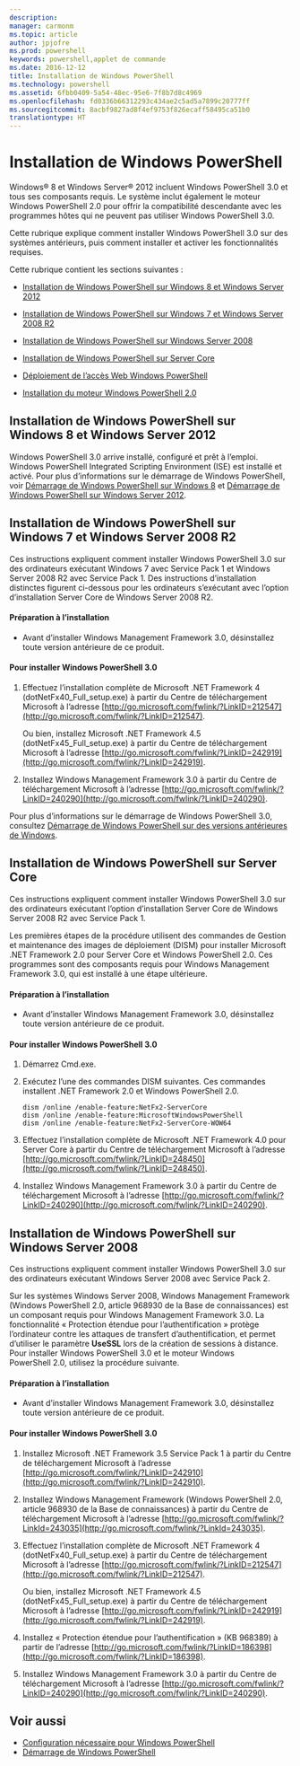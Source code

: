 ```yaml
---
description: 
manager: carmonm
ms.topic: article
author: jpjofre
ms.prod: powershell
keywords: powershell,applet de commande
ms.date: 2016-12-12
title: Installation de Windows PowerShell
ms.technology: powershell
ms.assetid: 6fbb0409-5a54-48ec-95e6-7f8b7d8c4969
ms.openlocfilehash: fd0336b66312293c434ae2c5ad5a7899c20777ff
ms.sourcegitcommit: 8acbf9827ad8f4ef9753f826ecaff58495ca51b0
translationtype: HT
---
```

# <a name="installing-windows-powershell"></a>Installation de Windows PowerShell
Windows® 8 et Windows Server® 2012 incluent Windows PowerShell 3.0 et tous ses composants requis. Le système inclut également le moteur Windows PowerShell 2.0 pour offrir la compatibilité descendante avec les programmes hôtes qui ne peuvent pas utiliser Windows PowerShell 3.0.

Cette rubrique explique comment installer Windows PowerShell 3.0 sur des systèmes antérieurs, puis comment installer et activer les fonctionnalités requises.

Cette rubrique contient les sections suivantes :

-   [Installation de Windows PowerShell sur Windows 8 et Windows Server 2012](Installing-Windows-PowerShell.md#BKMK_InstallingOnWindows8andWindowsServer2012)

-   [Installation de Windows PowerShell sur Windows 7 et Windows Server 2008 R2](Installing-Windows-PowerShell.md#BKMK_InstallingOnWindows7andWindowsServer2008R2)

-   [Installation de Windows PowerShell sur Windows Server 2008](Installing-Windows-PowerShell.md#BKMK_InstallingOnWindowsServer2008LH)

-   [Installation de Windows PowerShell sur Server Core](Installing-Windows-PowerShell.md#BKMK_InstallingOnServerCore)

-   [Déploiement de l’accès Web Windows PowerShell](https://technet.microsoft.com/en-us/library/639d0eff-98a3-4124-b52c-26921ebd98b0)

-   [Installation du moteur Windows PowerShell 2.0](Installing-the-Windows-PowerShell-2.0-Engine.md)

## <a name="a-namebkmkinstallingonwindows8andwindowsserver2012ainstalling-windows-powershell-on-windows-8-and-windows-server-2012"></a><a name="BKMK_InstallingOnWindows8andWindowsServer2012"></a>Installation de Windows PowerShell sur Windows 8 et Windows Server 2012
Windows PowerShell 3.0 arrive installé, configuré et prêt à l’emploi. Windows PowerShell Integrated Scripting Environment (ISE) est installé et activé. Pour plus d’informations sur le démarrage de Windows PowerShell, voir [Démarrage de Windows PowerShell sur Windows 8](https://technet.microsoft.com/en-us/library/d7be1668-8617-4890-ad90-dd9765fbd2c3) et [Démarrage de Windows PowerShell sur Windows Server 2012](https://technet.microsoft.com/library/hh831491.aspx#BKMK_powershell).

## <a name="a-namebkmkinstallingonwindows7andwindowsserver2008r2ainstalling-windows-powershell-on-windows-7-and-windows-server-2008-r2"></a><a name="BKMK_InstallingOnWindows7andWindowsServer2008R2"></a>Installation de Windows PowerShell sur Windows 7 et Windows Server 2008 R2
Ces instructions expliquent comment installer Windows PowerShell 3.0 sur des ordinateurs exécutant Windows 7 avec Service Pack 1 et Windows Server 2008 R2 avec Service Pack 1. Des instructions d’installation distinctes figurent ci-dessous pour les ordinateurs s’exécutant avec l’option d’installation Server Core de Windows Server 2008 R2.

#### <a name="getting-ready-to-install"></a>Préparation à l’installation

-   Avant d’installer Windows Management Framework 3.0, désinstallez toute version antérieure de ce produit.

#### <a name="to-install-windows-powershell-30"></a>Pour installer Windows PowerShell 3.0

1.  Effectuez l’installation complète de Microsoft .NET Framework 4 (dotNetFx40_Full_setup.exe) à partir du Centre de téléchargement Microsoft à l’adresse [http://go.microsoft.com/fwlink/?LinkID=212547](http://go.microsoft.com/fwlink/?LinkID=212547).

    Ou bien, installez Microsoft .NET Framework 4.5 (dotNetFx45_Full_setup.exe) à partir du Centre de téléchargement Microsoft à l’adresse [http://go.microsoft.com/fwlink/?LinkID=242919](http://go.microsoft.com/fwlink/?LinkID=242919).

2.  Installez Windows Management Framework 3.0 à partir du Centre de téléchargement Microsoft à l’adresse [http://go.microsoft.com/fwlink/?LinkID=240290](http://go.microsoft.com/fwlink/?LinkID=240290).

Pour plus d’informations sur le démarrage de Windows PowerShell 3.0, consultez [Démarrage de Windows PowerShell sur des versions antérieures de Windows](Starting-Windows-PowerShell-on-Earlier-Versions-of-Windows.md).

## <a name="a-namebkmkinstallingonservercoreainstalling-windows-powershell-on-server-core"></a><a name="BKMK_InstallingOnServerCore"></a>Installation de Windows PowerShell sur Server Core
Ces instructions expliquent comment installer Windows PowerShell 3.0 sur des ordinateurs exécutant l’option d’installation Server Core de Windows Server 2008 R2 avec Service Pack 1.

Les premières étapes de la procédure utilisent des commandes de Gestion et maintenance des images de déploiement (DISM) pour installer Microsoft .NET Framework 2.0 pour Server Core et Windows PowerShell 2.0. Ces programmes sont des composants requis pour Windows Management Framework 3.0, qui est installé à une étape ultérieure.

#### <a name="getting-ready-to-install"></a>Préparation à l’installation

-   Avant d’installer Windows Management Framework 3.0, désinstallez toute version antérieure de ce produit.

#### <a name="to-install-windows-powershell-30"></a>Pour installer Windows PowerShell 3.0

1.  Démarrez Cmd.exe.

2.  Exécutez l’une des commandes DISM suivantes. Ces commandes installent .NET Framework 2.0 et Windows PowerShell 2.0.

    ```
    dism /online /enable-feature:NetFx2-ServerCore
    dism /online /enable-feature:MicrosoftWindowsPowerShell
    dism /online /enable-feature:NetFx2-ServerCore-WOW64
    ```

3.  Effectuez l’installation complète de Microsoft .NET Framework 4.0 pour Server Core à partir du Centre de téléchargement Microsoft à l’adresse [http://go.microsoft.com/fwlink/?LinkID=248450](http://go.microsoft.com/fwlink/?LinkID=248450).

4.  Installez Windows Management Framework 3.0 à partir du Centre de téléchargement Microsoft à l’adresse [http://go.microsoft.com/fwlink/?LinkID=240290](http://go.microsoft.com/fwlink/?LinkID=240290).

## <a name="a-namebkmkinstallingonwindowsserver2008lhainstalling-windows-powershell-on-windows-server-2008"></a><a name="BKMK_InstallingOnWindowsServer2008LH"></a>Installation de Windows PowerShell sur Windows Server 2008
Ces instructions expliquent comment installer Windows PowerShell 3.0 sur des ordinateurs exécutant Windows Server 2008 avec Service Pack 2.

Sur les systèmes Windows Server 2008, Windows Management Framework (Windows PowerShell 2.0, article 968930 de la Base de connaissances) est un composant requis pour Windows Management Framework 3.0. La fonctionnalité « Protection étendue pour l’authentification » protège l’ordinateur contre les attaques de transfert d’authentification, et permet d’utiliser le paramètre **UseSSL** lors de la création de sessions à distance. Pour installer Windows PowerShell 3.0 et le moteur Windows PowerShell 2.0, utilisez la procédure suivante.

#### <a name="getting-ready-to-install"></a>Préparation à l’installation

-   Avant d’installer Windows Management Framework 3.0, désinstallez toute version antérieure de ce produit.

#### <a name="to-install-windows-powershell-30"></a>Pour installer Windows PowerShell 3.0

1.  Installez Microsoft .NET Framework 3.5 Service Pack 1 à partir du Centre de téléchargement Microsoft à l’adresse [http://go.microsoft.com/fwlink/?LinkID=242910](http://go.microsoft.com/fwlink/?LinkID=242910).

2.  Installez Windows Management Framework (Windows PowerShell 2.0, article 968930 de la Base de connaissances) à partir du Centre de téléchargement Microsoft à l’adresse [http://go.microsoft.com/fwlink/?LinkId=243035](http://go.microsoft.com/fwlink/?LinkId=243035).

3.  Effectuez l’installation complète de Microsoft .NET Framework 4 (dotNetFx40_Full_setup.exe) à partir du Centre de téléchargement Microsoft à l’adresse [http://go.microsoft.com/fwlink/?LinkID=212547](http://go.microsoft.com/fwlink/?LinkID=212547).

    Ou bien, installez Microsoft .NET Framework 4.5 (dotNetFx45_Full_setup.exe) à partir du Centre de téléchargement Microsoft à l’adresse [http://go.microsoft.com/fwlink/?LinkID=242919](http://go.microsoft.com/fwlink/?LinkID=242919).

4.  Installez « Protection étendue pour l’authentification » (KB 968389) à partir de l’adresse [http://go.microsoft.com/fwlink/?LinkID=186398](http://go.microsoft.com/fwlink/?LinkID=186398).

5.  Installez Windows Management Framework 3.0 à partir du Centre de téléchargement Microsoft à l’adresse [http://go.microsoft.com/fwlink/?LinkID=240290](http://go.microsoft.com/fwlink/?LinkID=240290).

## <a name="see-also"></a>Voir aussi
- [Configuration nécessaire pour Windows PowerShell](Windows-PowerShell-System-Requirements.md)
- [Démarrage de Windows PowerShell](https://technet.microsoft.com/en-us/library/8ec8c2d7-8e7c-4722-a3d2-498fe5739a8e)


